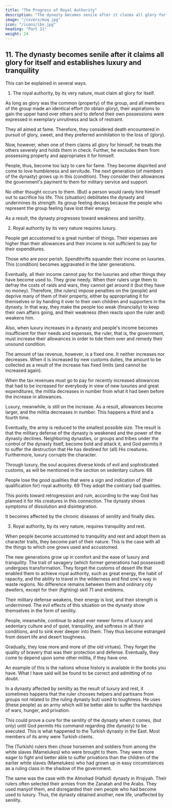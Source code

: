 ```yaml
---
title: "The Progress of Royal Authority"
description: "The dynasty becomes senile after it claims all glory for itself and establishes luxury and tranquility"
image: "/covers/muq.jpg"
icon: "/icons/ibn.jpg"
heading: "Part 11"
weight: 24
---
```




## 11. The dynasty becomes senile after it claims all glory for itself and establishes luxury and tranquility

This can be explained in several ways.

1. The royal authority, by its very nature, must claim all glory for itself. 

As long as glory was the common (property) of the group, and all members of the group made an identical effort (to obtain glory), their aspirations to gain the upper hand over others and to defend their own possessions were expressed in exemplary unruliness and lack of restraint. 

They all aimed at fame. Therefore, they considered death encountered in pursuit of glory, sweet, and they preferred
annihilation to the loss of (glory). 

Now, however, when one of them claims all glory for himself, he treats the others severely and holds them in check. Further, he excludes them from possessing property and appropriates it for himself. 

People, thus, become too lazy to care for fame. They become dispirited and come to love humbleness and servitude.
The next generation (of members of the dynasty) grows up in this (condition). They consider their allowances the government's payment to them for military service and support. 

No other thought occurs to them. (But) a person would rarely hire himself out to sacrifice his life. This (situation) debilitates the dynasty and undermines its strength. Its group feeling decays because the people who
represent the group feeling have lost their energy. 

As a result, the dynasty progresses toward weakness and senility.

2. Royal authority by its very nature requires luxury. 

People get accustomed to a great number of things. Their expenses are higher than their allowances and their income is not sufficient to pay for their expenditures. 

Those who are poor perish. Spendthrifts squander their income on luxuries. This (condition) becomes aggravated in the later generations. 

Eventually, all their income cannot pay for the luxuries and other things they have become used to. They grow needy. When their rulers urge them to defray the costs of raids and wars, they cannot get around it (but they have no money). Therefore, (the rulers) impose penalties on the (people) and deprive many of them of their property, either by appropriating it for themselves or by handing it over to their own children and supporters in the dynasty. In that way, they make the people too weak (financially) to keep their own affairs going, and their weakness (then reacts upon the ruler and) weakens him.

Also, when luxury increases in a dynasty and people's income becomes insufficient for their needs and expenses, the ruler, that is, the government, must increase their allowances in order to tide them over and remedy their unsound condition. 

The amount of tax revenue, however, is a fixed one. It neither increases nor decreases. When it is increased by new customs duties, the amount to be collected as a result of the increase has fixed limits (and cannot be increased again).

When the tax revenues must go to pay for recently increased allowances that had to be increased for everybody in view of new luxuries and great expenditures, the militia decreases in number from what it had been before the increase in allowances. 

Luxury, meanwhile, is still on the increase. As a result, allowances become larger, and the militia decreases in number. This happens a third and a fourth time. 

Eventually, the army is reduced to the smallest possible size. The result is that the military defense of the dynasty is weakened and the power of the dynasty declines. Neighboring dynasties, or groups and tribes under the control of the dynasty itself, become bold and attack it, and God permits it to suffer the destruction that He has destined for (all) His creatures.
Furthermore, luxury corrupts the character. 

Through luxury, the soul acquires diverse kinds of evil and sophisticated customs, as will be mentioned in the section on sedentary culture. 68 

People lose the good qualities that were a sign and indication of (their qualification for) royal authority. 69 They adopt the contrary bad qualities. 

This points toward retrogression and ruin, according to the way God has planned it for His creatures in this connection. The dynasty shows symptoms of dissolution and disintegration. 

It becomes affected by the chronic diseases of senility and finally dies.

3. Royal authority, by its very nature, requires tranquility and rest. 

When people become accustomed to tranquility and rest and adopt them as character traits, they become part of their nature. This is the case with all the things to which one grows used and accustomed.

The new generations grow up in comfort and the ease of luxury and tranquility. The trait of savagery (which former generations had possessed) undergoes transformation. They forget the customs of desert life that enabled them to achieve royal authority, such as great energy, the habit of rapacity, and the ability to travel in the wilderness and find one's way in waste regions. No difference remains between them and ordinary city dwellers, except for their (fighting) skill 71 and emblems. 

Their military defense weakens, their energy is lost, and their strength is undermined. The evil effects of this situation on the dynasty show themselves in the form of senility.

People, meanwhile, continue to adopt ever newer forms of luxury and sedentary culture and of quiet, tranquility, and softness in all their conditions, and to sink ever deeper into them. They thus become estranged from desert life and desert toughness. 

Gradually, they lose more and more of (the old virtues). They forget the quality of bravery that was their protection and defense. Eventually, they come to depend upon some other militia, if they have one.

An example of this is the nations whose history is available in the books you have. What I have said will be found to be correct and admitting of no doubt.

In a dynasty affected by senility as the result of luxury and rest, it sometimes happens that the ruler chooses helpers and partisans from groups not related to (the ruling dynasty but) used to toughness. He uses (these people) as an army which will
be better able to suffer the hardships of wars, hunger, and privation. 

This could prove a cure for the senility of the dynasty when it comes, (but only) until God permits His command regarding (the dynasty) to be executed. This is what happened to the Turkish dynasty in the East. Most members of its army were Turkish clients. 

The (Turkish) rulers then chose horsemen and soldiers from among the white slaves (Mamelukes) who were brought to them. They were
more eager to fight and better able to suffer privations than the children of the earlier white slaves (Mamelukes) who had grown up in easy circumstances as a ruling class in the shadow of the government.

The same was the case with the Almohad (Hafsid) dynasty in Ifriqiyah. Their rulers often selected their armies from the Zanatah and the Arabs. They used manyof them, and disregarded their own people who had become used to luxury. Thus,
the dynasty obtained another, new life, unaffected by senility.

